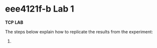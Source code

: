 # eee4121f-b Lab 1
**TCP LAB**

The steps below explain how to replicate the results from the experiment:

1. 


